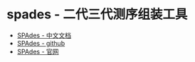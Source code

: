 # spades - 二代三代测序组装工具

+ [SPAdes - 中文文档](https://indexofire.gitbooks.io/notebook_of_analyzing_pathogen_ngs_data/content/chapter_6/spades.html)
+ [SPAdes - github](https://github.com/ablab/spades)
+ [SPAdes - 官网](http://cab.spbu.ru/software/spades/)
